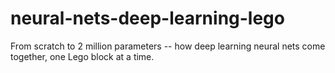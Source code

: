 # neural-nets-deep-learning-lego
From scratch to 2 million parameters -- how deep learning neural nets come together, one Lego block at a time.
